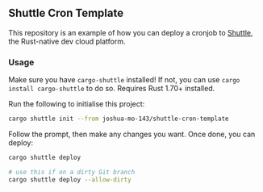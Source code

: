 ## Shuttle Cron Template
This repository is an example of how you can deploy a cronjob to [Shuttle](https://www.shuttle.rs), the Rust-native dev cloud platform.

### Usage
Make sure you have `cargo-shuttle` installed! If not, you can use `cargo install cargo-shuttle` to do so. Requires Rust 1.70+ installed.

Run the following to initialise this project:
```bash
cargo shuttle init --from joshua-mo-143/shuttle-cron-template
```

Follow the prompt, then make any changes you want. Once done, you can deploy:
```bash
cargo shuttle deploy 

# use this if on a dirty Git branch
cargo shuttle deploy --allow-dirty
```
